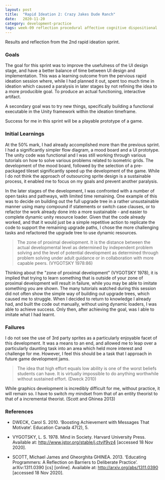 ```yaml
---
layout: post
title:  "Rapid Ideation 2: Crazy Jakes Dude Ranch"
date:   2020-11-20 
category: development-practice
tags: week-09 reflection procedural affective cognitive dispositional
---
```


Results and reflection from the 2nd rapid ideation sprint.

### Goals

The goal for this sprint was to improve the usefulness of the UI design stage, and have a better balance of time between UI design and implementation. This was a learning outcome from the pervious rapid ideation session where, while I had planned it out, spent too much time in ideation which caused a paralysis in later stages by not refining the idea to a more producible goal. To produce an actual functioning, interactive artifact.

A secondary goal was to try new things, specifically building a functional executable in the Unity framework within the ideation timeframe. 

Success for me in this sprint will be a playable prototype of a game.

### Initial Learnings

At the 50% mark, I had already accomplished more than the previous sprint. I had a significantly simpler flow diagram, a mood board and a UI prototype. The unity code was functional and I was still working through various tutorials on how to solve various problems related to isometric grids. The development of the mood board, followed by the selection of a pre-packaged tileset significantly speed up the development of the game. While I do not think the approach of outsourcing sprite design is a sustainable process, it enabled me to focus on my goals and prevent another paralysis. 

In the later stages of the development, I was confronted with a number of open tasks and pathways, with limited time remaining. One example of this was to decide on building out the full upgrade tree in a rather unsustainable manner using many compound if statements or switch case clauses, or to refactor the work already done into a more sustainable - and easier to complete dynamic unity resource loader. Given that the code already worked, and that it would just be a simple repetitive action to replicate the code to support the remaining upgrade paths, I chose the more challenging tasks and refactored the upgrade tree to use dynamic resources. 

> The zone of proximal development. It is the distance between the actual developmental level as determined by independent problem solving and the level of potential development as determined through problem solving under adult guidance or in collaboration with more capable peers. (VYGOTSKY 1978:86)

Thinking about the "zone of proximal development" (VYGOTSKY 1978), it is implied that trying to learn something that is outside of your zone of proximal development will result in failure, while you may be able to imitate something you are shown. The many tutorials watched during this session did not often show the simple way of building out upgrade trees, which caused me to struggle. When I decided to return to knowledge I already had, and built the code out manually, without using dynamic loaders, I was able to achieve success. Only then, after achieving the goal, was I able to imitate what I had learnt. 

### Failures

I do not see the use of 3rd party sprites as a particularly enjoyable facet of this development. It was a means to an end, and allowed me to leap over a particularly daunting task into an area which held more interest and challenge for me. However, I feel this should be a task that I approach in future game development jams.

> The idea that high effort equals low ability is one of the worst beliefs students can have. It is virtually impossible to  do anything worthwhile without sustained effort.
(Dweck 2010)

While graphics development is incredibly difficult for me, without practice, it will remain so. I have to switch my mindset from that of an entity theorist to that of a incremental theorist.  (Scott and Ghinea 2013)


### References

- DWECK, Carol S. 2010. ‘Boosting Achievement with Messages That Motivate’. Education Canada 47(2), 5.

- VYGOTSKY, L. S. 1978. Mind in Society. Harvard University Press. Available at: http://www.jstor.org/stable/j.ctvjf9vz4 [accessed 18 Nov 2020].

- SCOTT, Michael James and Gheorghita GHINEA. 2013. ‘Educating Programmers: A Reflection on Barriers to Deliberate Practice’. arXiv:1311.0390 [cs] [online]. Available at: http://arxiv.org/abs/1311.0390 [accessed 18 Nov 2020].

